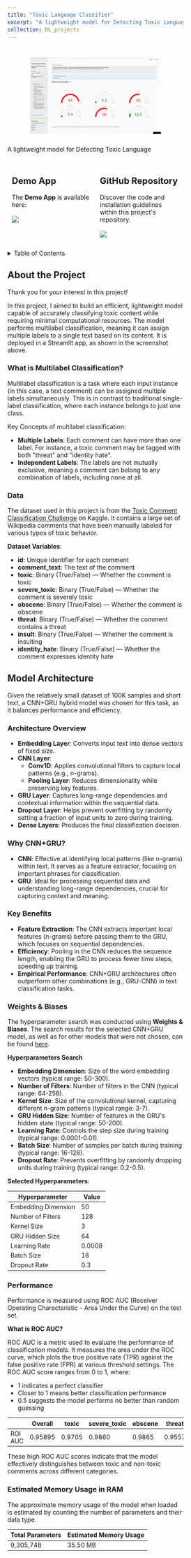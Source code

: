 ```yaml
---
title: "Toxic Language Classifier"
excerpt: "A lightweight model for Detecting Toxic Language<br/><img src='/images/streamlit_tox_clf_screenshot.png'>"
collection: DL_projects
---
```


<head>
  <link rel="icon" href="/assets/favicon.jpg" type="image/x-icon">
</head>

<h1 align="center">
<img src="/images/toxic_clf_screenshot.png" alt="drawing" width="300"/>
</h1>

A lightweight model for Detecting Toxic Language

<style>

  * {
    box-sizing: border-box;
  }
  
  /* Create two equal columns that floats next to each other */
  .column {
    float: left;
    width: 50%;
    padding: 10px;
  }
  
  /* Clear floats after the columns */
  .row:after {
    content: "";
    display: table;
    clear: both;
  }

</style>

<body>
<div class="row">
  <div class="column">
    <h2 style="font-size:20px">Demo App</h2>
    <p>
        The <b>Demo App</b> is available here:<br><br>
        <a href="https://h79wmnxbmimkvqem9wnwp2.streamlit.app/"><img src="https://static.streamlit.io/badges/streamlit_badge_black_white.svg"></a>
    </p>
  </div>
  <div class="column">
    <h2 style="font-size:20px">GitHub Repository</h2>
    <p>
        Discover the code and installation guidelines within this project's repository.<br><br>
        <a href="https://github.com/DanieleDidino/toxic_comment_clf"><img src="https://img.shields.io/badge/GitHub-100000?style=for-the-badge&logo=github&logoColor=white"></a>
    </p>
  </div>
</div>
</body>

<!-- TABLE OF CONTENTS -->
<details>
  <summary>Table of Contents</summary>
  <ol>
    <li>
      <a href="#about-the-project">About The Project</a>
      <ul>
        <li><a href="#what-is-multilabel-classification">What is Multilabel Classification?</a></li>
        <li><a href="#data">Data</a></li>
      </ul>
    </li>
    <li>
      <a href="#model-architecture">Model Architecture</a>
      <ul>
        <li><a href="#architecture-overview">Architecture Overview</a></li>
        <li><a href="#why-cnngru">Why CNN+GRU?</a></li>
        <li><a href="#key-benefits">Key Benefits</a></li>
        <li><a href="#weights--biases">Weights & Biases</a></li>
        <li><a href="#performance">Performance</a></li>
        <li><a href="#estimated-memory-usage-in-ram">Estimated Memory Usage in RAM</a></li>
      </ul>
    </li>
    <li>
      <a href="#installation">Installation</a>
      <ul>
        <li><a href="#1-clone-the-repository">1. Clone the Repository</a></li>
        <li><a href="#2-create-a-virtual-environment">2. Create a Virtual Environment</a></li>
        <li><a href="#3-activate-the-virtual-environment-and-install-dependencies">3. Activate the Virtual Environment and Install Dependencies</a></li>
        <li><a href="#4-run-the-streamlit-app-locally">4. Run the Streamlit App Locally</a></li>
        <li><a href="#5-deactivate-the-virtual-environment">5. Deactivate the Virtual Environment</a></li>
      </ul>
    </li>
  </ol>
</details>

## About the Project



Thank you for your interest in this project!

In this project, I aimed to build an efficient, lightweight model capable of accurately classifying toxic content while requiring minimal computational resources.
The model performs multilabel classification, meaning it can assign multiple labels to a single text based on its content.
It is deployed in a Streamlit app, as shown in the screenshot above.

### What is Multilabel Classification?

Multilabel classification is a task where each input instance (in this case, a text comment) can be assigned multiple labels simultaneously.
This is in contrast to traditional single-label classification, where each instance belongs to just one class.

Key Concepts of multilabel classification:
- **Multiple Labels**: Each comment can have more than one label. For instance, a toxic comment may be tagged with both "threat" and "identity hate".
- **Independent Labels**: The labels are not mutually exclusive, meaning a comment can belong to any combination of labels, including none at all.

### Data

The dataset used in this project is from the [Toxic Comment Classification Challenge](https://www.kaggle.com/c/jigsaw-toxic-comment-classification-challenge) on Kaggle.
It contains a large set of Wikipedia comments that have been manually labeled for various types of toxic behavior.

**Dataset Variables**:
- **id**: Unique identifier for each comment
- **comment_text**: The text of the comment
- **toxic**: Binary (True/False) — Whether the comment is toxic
- **severe_toxic**: Binary (True/False) — Whether the comment is severely toxic
- **obscene**: Binary (True/False) — Whether the comment is obscene
- **threat**: Binary (True/False) — Whether the comment contains a threat
- **insult**: Binary (True/False) — Whether the comment is insulting
- **identity_hate**: Binary (True/False) — Whether the comment expresses identity hate

## Model Architecture

Given the relatively small dataset of 100K samples and short text, a CNN+GRU hybrid model was chosen for this task, as it balances performance and efficiency.

### Architecture Overview

- **Embedding Layer**: Converts input text into dense vectors of fixed size.
- **CNN Layer**:
  - **Conv1D**: Applies convolutional filters to capture local patterns (e.g., n-grams).
  - **Pooling Layer**: Reduces dimensionality while preserving key features.
- **GRU Layer**: Captures long-range dependencies and contextual information within the sequential data.
- **Dropout Layer**: Helps prevent overfitting by randomly setting a fraction of input units to zero during training.
- **Dense Layers**: Produces the final classification decision.

### Why CNN+GRU?

- **CNN**: Effective at identifying local patterns (like n-grams) within text. It serves as a feature extractor, focusing on important phrases for classification.
- **GRU**: Ideal for processing sequential data and understanding long-range dependencies, crucial for capturing context and meaning.

### Key Benefits

- **Feature Extraction**: The CNN extracts important local features (n-grams) before passing them to the GRU, which focuses on sequential dependencies.
- **Efficiency**: Pooling in the CNN reduces the sequence length, enabling the GRU to process fewer time steps, speeding up training.
- **Empirical Performance**: CNN+GRU architectures often outperform other combinations (e.g., GRU-CNN) in text classification tasks.

### Weights & Biases

The hyperparameter search was conducted using **Weights & Biases**.
The search results for the selected CNN+GRU model, as well as for other models that were not chosen, can be found [here](https://wandb.ai/daniele-didino/toxic_comment_clf).

**Hyperparameters Search**
- **Embedding Dimension**: Size of the word embedding vectors (typical range: 50-300).
- **Number of Filters**: Number of filters in the CNN (typical range: 64-256).
- **Kernel Size**: Size of the convolutional kernel, capturing different n-gram patterns (typical range: 3-7).
- **GRU Hidden Size**: Number of features in the GRU's hidden state (typical range: 50-200).
- **Learning Rate**: Controls the step size during training (typical range: 0.0001-0.01).
- **Batch Size**: Number of samples per batch during training (typical range: 16-128).
- **Dropout Rate**: Prevents overfitting by randomly dropping units during training (typical range: 0.2-0.5).

**Selected Hyperparameters**:

| Hyperparameter      | Value  |
|---------------------|--------|
| Embedding Dimension | 50     |
| Number of Filters   | 128    |
| Kernel Size         | 3      |
| GRU Hidden Size     | 64     |
| Learning Rate       | 0.0008 |
| Batch Size          |  16    |
| Dropout Rate        | 0.3    |

### Performance

Performance is measured using ROC AUC (Receiver Operating Characteristic - Area Under the Curve) on the test set.

**What is ROC AUC?**

ROC AUC is a metric used to evaluate the performance of classification models. It measures the area under the ROC curve, which plots the true positive rate (TPR) against the false positive rate (FPR) at various threshold settings. The ROC AUC score ranges from 0 to 1, where:

- 1 indicates a perfect classifier
- Closer to 1 means better classification performance
- 0.5 suggests the model performs no better than random guessing

|         | Overall | toxic  | severe_toxic | obscene | threat | insult | identity_hate |
|---------|---------|--------|--------------|---------|--------|--------|---------------|
| ROI AUC | 0.95895 | 0.9705 | 0.9860       | 0.9865  | 0.9557 | 0.9777 | 0.9533        |

These high ROC AUC scores indicate that the model effectively distinguishes between toxic and non-toxic comments across different categories.

### Estimated Memory Usage in RAM

The approximate memory usage of the model when loaded is estimated by counting the number of parameters and their data type.

| Total Parameters | Estimated Memory Usage |
|------------------|------------------------|
| 9,305,748        | 35.50 MB               |
